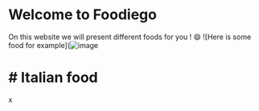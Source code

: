 # Welcome to Foodiego
On this website we will present different foods for you ! 😄
![Here is some food for example](![image](https://user-images.githubusercontent.com/106025296/169705843-c60f5f86-249c-4b67-99f4-cda06dab42cb.png)
# # Italian food
x
